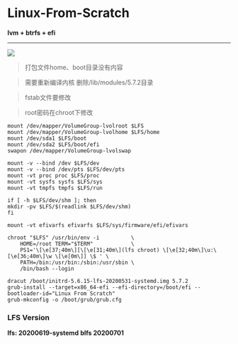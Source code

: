 # Linux-From-Scratch

**lvm + btrfs + efi**
****
![](https://raw.githubusercontent.com/xhaa123/Linux-From-Scratch/master/image.png)

> 打包文件home、boot目录没有内容

> 需要重新编译内核 删除/lib/modules/5.7.2目录

> fstab文件要修改

> root密码在chroot下修改

    mount /dev/mapper/VolumeGroup-lvolroot $LFS
    mount /dev/mapper/VolumeGroup-lvolhome $LFS/home
    mount /dev/sda1 $LFS/boot
    mount /dev/sda2 $LFS/boot/efi
    swapon /dev/mapper/VolumeGroup-lvolswap

    mount -v --bind /dev $LFS/dev
    mount -v --bind /dev/pts $LFS/dev/pts
    mount -vt proc proc $LFS/proc
    mount -vt sysfs sysfs $LFS/sys
    mount -vt tmpfs tmpfs $LFS/run

    if [ -h $LFS/dev/shm ]; then
    mkdir -pv $LFS/$(readlink $LFS/dev/shm)
    fi

    mount -vt efivarfs efivarfs $LFS/sys/firmware/efi/efivars 

    chroot "$LFS" /usr/bin/env -i          \
        HOME=/root TERM="$TERM"            \
        PS1='\[\e[37;40m\][\[\e[31;40m\](lfs chroot) \[\e[32;40m\]\u:\[\e[36;40m\]\w \[\e[0m\]] \$ ' \
        PATH=/bin:/usr/bin:/sbin:/usr/sbin \
        /bin/bash --login

    dracut /boot/initrd-5.6.15-lfs-20200531-systemd.img 5.7.2
    grub-install --target=x86_64-efi --efi-directory=/boot/efi --bootloader-id="Linux From Scratch"
    grub-mkconfig -o /boot/grub/grub.cfg




### LFS Version 
**lfs: 20200619-systemd**
**blfs 20200701**
